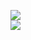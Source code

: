 [![](https://img.shields.io/badge/Made%20With-Github%20Spray-lightgrey.svg?style=for-the-badge&logo=github)](https://github.com/Annihil/github-spray#5362)  
[![](https://i.imgur.com/2DrTn0Z.gif)](https://github.com/Annihil/github-spray)